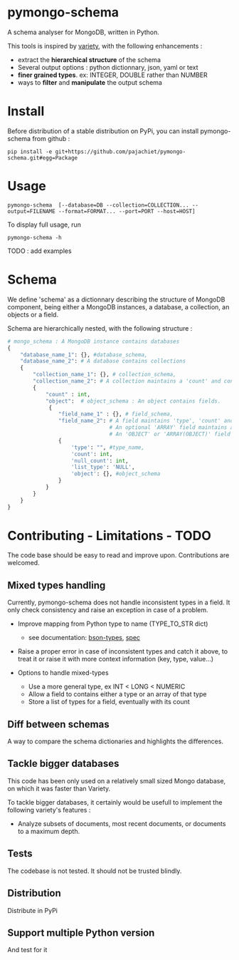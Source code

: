 # pymongo-schema
A schema analyser for MongoDB, written in Python. 

This tools is inspired by [variety](https://github.com/variety/variety), with the following enhancements :

- extract the **hierarchical structure** of the schema 
- Several output options : python dictionnary, json, yaml or text
- **finer grained types**. ex: INTEGER, DOUBLE rather than NUMBER 
- ways to **filter** and **manipulate** the output schema

# Install

Before distribution of a stable distribution on PyPi, you can install pymongo-schema from github : 
```shell
pip install -e git+https://github.com/pajachiet/pymongo-schema.git#egg=Package
```
# Usage

```shell
pymongo-schema  [--database=DB --collection=COLLECTION... --output=FILENAME --format=FORMAT... --port=PORT --host=HOST]
```

To display full usage, run
```shell 
pymongo-schema -h
```

TODO : add examples

# Schema

We define 'schema' as a dictionnary describing the structure of MongoDB component, being either a MongoDB instances, a database, a collection, an objects or a field. 
 
Schema are hierarchically nested, with the following structure :  



```python 
# mongo_schema : A MongoDB instance contains databases
{
    "database_name_1": {}, #database_schema,
    "database_name_2": # A database contains collections
    { 
        "collection_name_1": {}, # collection_schema,
        "collection_name_2": # A collection maintains a 'count' and contains 1 object
        { 
            "count" : int, 
            "object":  # object_schema : An object contains fields.            
             {
                "field_name_1" : {}, # field_schema, 
                "field_name_2": # A field maintains 'type', 'count' and 'null_count' information
                                # An optional 'ARRAY' field maintains an 'array_type' if the field is an ARRAY 
                                # An 'OBJECT' or 'ARRAY(OBJECT)' field recursively contains 1 'object'
                {
                    'type': "", #type_name,
                    'count': int,
                    'null_count': int, 
                    'list_type': 'NULL',
                    'object': {}, #object_schema
                } 
            } 
        }
    }           
}
```
# Contributing - Limitations - TODO 
The code base should be easy to read and improve upon. Contributions are welcomed.

## Mixed types handling
Currently, pymongo-schema does not handle inconsistent types in a field. It only check consistency and raise an exception in case of a problem.

- Improve mapping from Python type to name (TYPE_TO_STR dict)
    - see documentation: [bson-types](https://docs.mongodb.com/manual/reference/bson-types/), [spec](http://bsonspec.org/spec.html)

- Raise a proper error in case of inconsistent types and catch it above, to treat it or raise it with more context information (key, type, value…)

- Options to handle mixed-types
   - Use a more general type, ex INT < LONG < NUMERIC
   - Allow a field to contains either a type or an array of that type
   - Store a list of types for a field, eventually with its count 

## Diff between schemas

A way to compare the schema dictionaries and highlights the differences.


## Tackle bigger databases
This code has been only used on a relatively small sized Mongo database, on which it was faster than Variety. 

To tackle bigger databases, it certainly would be usefull to implement the following variety's features :

- Analyze subsets of documents, most recent documents, or documents to a maximum depth.

## Tests
The codebase is not tested. It should not be trusted blindly.

## Distribution

Distribute in PyPi

## Support multiple Python version

And test for it


